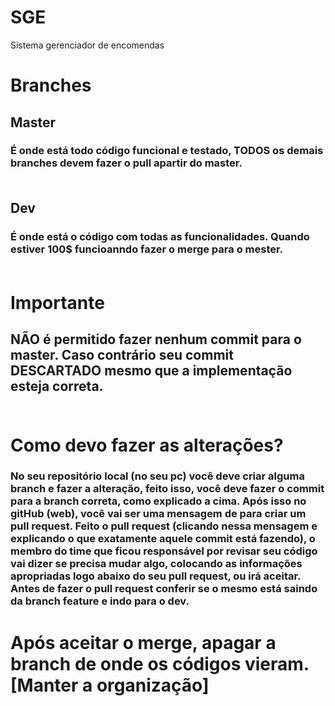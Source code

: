 # SGE
Sistema gerenciador de encomendas

# Branches

## Master
### É onde está todo código funcional e testado, TODOS os demais branches devem fazer o pull apartir do master. <br/><br/>

## Dev
### É onde está o código com todas as funcionalidades. Quando estiver 100$ funcioanndo fazer o merge para o mester.<br/><br/>

# Importante 
## NÃO é permitido fazer nenhum commit para o master. Caso contrário seu commit DESCARTADO mesmo que a implementação esteja correta.<br/><br/>

# Como devo fazer as alterações?
### No seu repositório local (no seu pc) você deve criar alguma branch e fazer a alteração, feito isso, você deve fazer o commit para a branch correta, como explicado a cima. Após isso no gitHub (web), você vai ser uma mensagem de para criar um pull request. Feito o pull request (clicando nessa mensagem e explicando o que exatamente aquele commit está fazendo), o membro do time que ficou responsável por revisar seu código vai dizer se precisa mudar algo, colocando as informações apropriadas logo abaixo do seu pull request, ou irá aceitar.   Antes de fazer o pull request conferir se o mesmo está saindo da branch feature e indo para o dev.


# Após aceitar o merge, apagar a branch de onde os códigos vieram. [Manter a organização]
